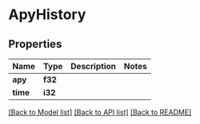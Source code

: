 # ApyHistory

## Properties

Name | Type | Description | Notes
------------ | ------------- | ------------- | -------------
**apy** | **f32** |  | 
**time** | **i32** |  | 

[[Back to Model list]](../README.md#documentation-for-models) [[Back to API list]](../README.md#documentation-for-api-endpoints) [[Back to README]](../README.md)


